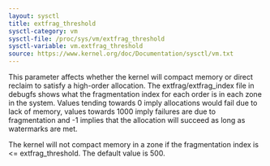 ```yaml
---
layout: sysctl
title: extfrag_threshold
sysctl-category: vm
sysctl-file: /proc/sys/vm/extfrag_threshold
sysctl-variable: vm.extfrag_threshold
source: https://www.kernel.org/doc/Documentation/sysctl/vm.txt
---
```


This parameter affects whether the kernel will compact memory or direct
reclaim to satisfy a high-order allocation. The extfrag/extfrag_index file in
debugfs shows what the fragmentation index for each order is in each zone in
the system. Values tending towards 0 imply allocations would fail due to lack
of memory, values towards 1000 imply failures are due to fragmentation and -1
implies that the allocation will succeed as long as watermarks are met.

The kernel will not compact memory in a zone if the
fragmentation index is <= extfrag_threshold. The default value is 500.

